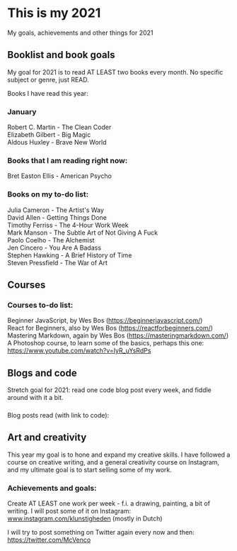 # This is my 2021
My goals, achievements and other things for 2021

## Booklist and book goals
My goal for 2021 is to read AT LEAST two books every month. No specific subject or genre, just READ.

Books I have read this year:
### January
Robert C. Martin - The Clean Coder  
Elizabeth Gilbert - Big Magic  
Aldous Huxley - Brave New World  

### Books that I am reading right now:
Bret Easton Ellis - American Psycho

### Books on my to-do list:
Julia Cameron - The Artist's Way  
David Allen - Getting Things Done  
Timothy Ferriss - The 4-Hour Work Week  
Mark Manson - The Subtle Art of Not Giving A Fuck  
Paolo Coelho - The Alchemist  
Jen Cincero - You Are A Badass  
Stephen Hawking - A Brief History of Time  
Steven Pressfield - The War of Art

## Courses

### Courses to-do list:
Beginner JavaScript, by Wes Bos (https://beginnerjavascript.com/)  
React for Beginners, also by Wes Bos (https://reactforbeginners.com/)  
Mastering Markdown, again by Wes Bos (https://masteringmarkdown.com/)  
A Photoshop course, to learn some of the basics, perhaps this one: https://www.youtube.com/watch?v=IyR_uYsRdPs

## Blogs and code
Stretch goal for 2021: read one code blog post every week, and fiddle around with it a bit.

###
Blog posts read (with link to code):

## Art and creativity
This year my goal is to hone and expand my creative skills. I have followed a course on creative writing, and a general creativity course on Instagram, and my ultimate goal is to start selling some of my work.

### Achievements and goals:
Create AT LEAST one work per week - f.i. a drawing, painting, a bit of writing.
I will post some of it on Instagram: www.instagram.com/klunstigheden (mostly in Dutch)

I will try to post something on Twitter again every now and then: https://twitter.com/McVenco
